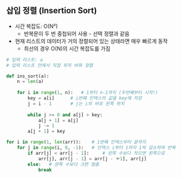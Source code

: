 ## 삽입 정렬 (Insertion Sort)

- 시간 복잡도: O(N²)
  - 반복문이 두 번 중첩되어 사용 - 선택 정렬과 같음
- 현재 리스트의 데이터가 거의 정렬되어 있는 상태라면 매우 빠르게 동작
  - 최선의 경우 O(N)의 시간 복잡도를 가짐

```python
# 입력 리스트: a
# 입력 리스트 안에서 직접 위치 바꿔 정렬

def ins_sort(a):
    n = len(a)
    
    for i in range(1, n):	# 1부터 n-1까지 (두번째부터 시작!)
        key = a[i]		# i번째 인덱스의 값을 key에 저장
        j = i - 1		# j는 i의 바로 왼쪽 위치
        
        while j >= 0 and a[j] > key:
            a[j + 1] = a[j]
            j -= 1
        a[j + 1] = key
```

```python
for i in range(1, len(arr)):	# 1번째 인덱스부터 끝까지
    for j in range(i, 0, -1):	# 인덱스 i부터 1까지 1씩 감소하며 반복
        if arr[j] < arr[j - 1]:		# 왼쪽 수보다 작으면 왼쪽으로
            arr[j], arr[j - 1] = arr[j - ㅜ1], arr[j]
        else:	# 왼쪽 수보다 크면 멈춤
            break
```

